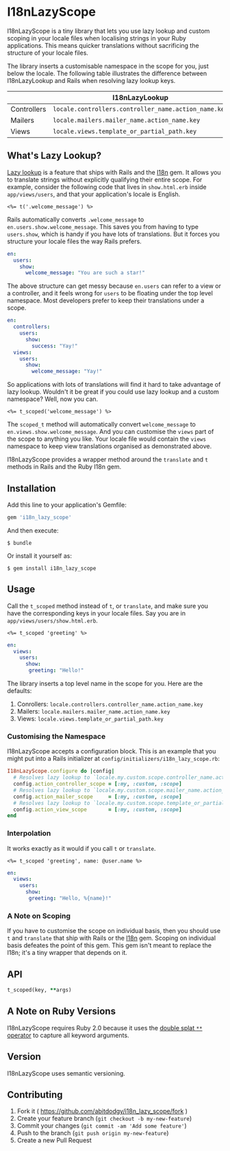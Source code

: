 # I18nLazyScope

I18nLazyScope is a tiny library that lets you use lazy lookup and custom scoping in your locale files when localising strings in your Ruby applications. This means quicker translations without sacrificing the structure of your locale files.

The library inserts a customisable namespace in the scope for you, just below the locale. The following table illustrates the difference between I18nLazyLookup and Rails when resolving lazy lookup keys.

|             | I18nLazyLookup                                       | Rails/I18n Lazy Lookup
| ------------|------------------------------------------------------|------------------------------------------|
| Controllers | `locale.controllers.controller_name.action_name.key` | `locale.controller_name.action_name.key` |
| Mailers     | `locale.mailers.mailer_name.action_name.key`         | `locale.mailer_name.action_name.key`     |
| Views       | `locale.views.template_or_partial_path.key`          | `locale.template_or_partial_path.key`    |


## What's Lazy Lookup?

[Lazy lookup][1] is a feature that ships with Rails and the [I18n][3] gem. It allows you to translate strings without explicitly qualifying their entire scope. For example, consider the following code that lives in `show.html.erb` inside `app/views/users`, and that your application's locale is English.

```erb
<%= t('.welcome_message') %>
```

Rails automatically converts `.welcome_message` to `en.users.show.welcome_message`. This saves you from having to type `users.show`, which is handy if you have lots of translations. But it forces you structure your locale files the way Rails prefers.

```yaml
en:
  users:
    show:
      welcome_message: "You are such a star!"
```

The above structure can get messy because `en.users` can refer to a view or a controller, and it feels wrong for `users` to be floating under the top level namespace. Most developers prefer to keep their translations under a scope.

```yaml
en:
  controllers:
    users:
      show:
        success: "Yay!"
  views:
    users:
      show:
        welcome_message: "Yay!"
```

So applications with lots of translations will find it hard to take advantage of lazy lookup. Wouldn't it be great if you could use lazy lookup and a custom namespace? Well, now you can.

```erb
<%= t_scoped('welcome_message') %>
```

The `scoped_t` method will automatically convert `welcome_message` to `en.views.show.welcome_message`. And you can customise the `views` part of the scope to anything you like. Your locale file would contain the `views` namespace to keep view translations organised as demonstrated above.

I18nLazyScope provides a wrapper method around the `translate` and `t` methods in Rails and the Ruby I18n gem.


## Installation

Add this line to your application's Gemfile:

```ruby
gem 'i18n_lazy_scope'
```

And then execute:

    $ bundle

Or install it yourself as:

    $ gem install i18n_lazy_scope

## Usage

Call the `t_scoped` method instead of `t`, or `translate`, and make sure you have the corresponding keys in your locale files. Say you are in `app/views/users/show.html.erb`.

```erb
<%= t_scoped 'greeting' %>
```

```yaml
en:
  views:
    users:
      show:
       greeting: "Hello!"
```

The library inserts a top level name in the scope for you. Here are the defaults:

1. Conrollers: `locale.controllers.controller_name.action_name.key`
2. Mailers: `locale.mailers.mailer_name.action_name.key`
3. Views: `locale.views.template_or_partial_path.key`

### Customising the Namespace

I18nLazyScope accepts a configuration block. This is an example that you might put into a Rails initializer at `config/initializers/i18n_lazy_scope.rb`:

```ruby
I18nLazyScope.configure do |config|
  # Resolves lazy lookup to `locale.my.custom.scope.controller_name.action_name.key`
  config.action_controller_scope = [:my, :custom, :scope]
  # Resolves lazy lookup to `locale.my.custom.scope.mailer_name.action_name.key`
  config.action_mailer_scope     = [:my, :custom, :scope]
  # Resolves lazy lookup to `locale.my.custom.scope.template_or_partial_path.key`
  config.action_view_scope       = [:my, :custom, :scope]
end
```

### Interpolation

It works exactly as it would if you call `t` or `translate`.

```erb
<%= t_scoped 'greeting', name: @user.name %>
```

```yaml
en:
  views:
    users:
      show:
       greeting: "Hello, %{name}!"
```

### A Note on Scoping

If you have to customise the scope on individual basis, then you should use `t` and `translate` that ship with Rails or the [I18n][3] gem. Scoping on individual basis defeates the point of this gem. This gem isn't meant to replace the I18n; it's a tiny wrapper that depends on it.

## API

```ruby
t_scoped(key, **args)
```

## A Note on Ruby Versions

I18nLazyScope requires Ruby 2.0 because it uses the [double splat `**` operator][2] to capture all keyword arguments.

## Version

I18nLazyScope uses semantic versioning.

## Contributing

1. Fork it ( https://github.com/abitdodgy/i18n_lazy_scope/fork )
2. Create your feature branch (`git checkout -b my-new-feature`)
3. Commit your changes (`git commit -am 'Add some feature'`)
4. Push to the branch (`git push origin my-new-feature`)
5. Create a new Pull Request

[1]: http://guides.rubyonrails.org/i18n.html#lazy-lookup
[2]: http://stackoverflow.com/questions/18289152/what-does-a-double-splat-operator-do
[3]: https://github.com/svenfuchs/rails-i18n
